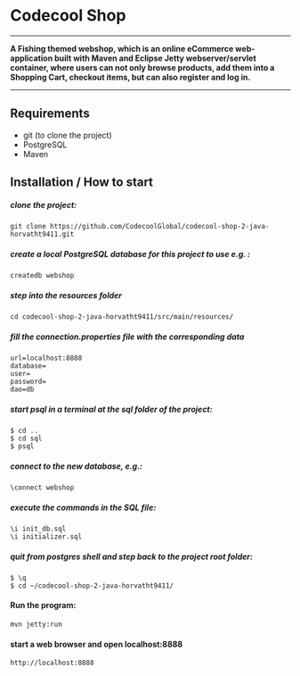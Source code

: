 # Codecool Shop

***
**A Fishing themed webshop, which is an online eCommerce web-application built with Maven and Eclipse Jetty webserver/servlet container, where users can not only browse products, add them into a Shopping Cart, checkout items, but can also register and log in.**
***

## Requirements
* git (to clone the project)
* PostgreSQL
* Maven

## Installation / How to start
##### clone the project:
```
git clone https://github.com/CodecoolGlobal/codecool-shop-2-java-horvatht9411.git
```

##### create a local PostgreSQL database for this project to use e.g. :
```
createdb webshop
```
##### step into the resources folder
```
cd codecool-shop-2-java-horvatht9411/src/main/resources/
```
##### fill the connection.properties file with the corresponding data
```
url=localhost:8888
database=
user=
password=
dao=db
```
##### start psql in a terminal at the sql folder of the project:
```
$ cd ..
$ cd sql
$ psql
```

##### connect to the new database, e.g.:
```
\connect webshop
```
##### execute the commands in the SQL file:
```
\i init_db.sql
\i initializer.sql
```
##### quit from postgres shell and step back to the project root folder:
```
$ \q
$ cd ~/codecool-shop-2-java-horvatht9411/
```
#### Run the program:
```
mvn jetty:run
```
#### start a web browser and open localhost:8888
```
http://localhost:8888
```
